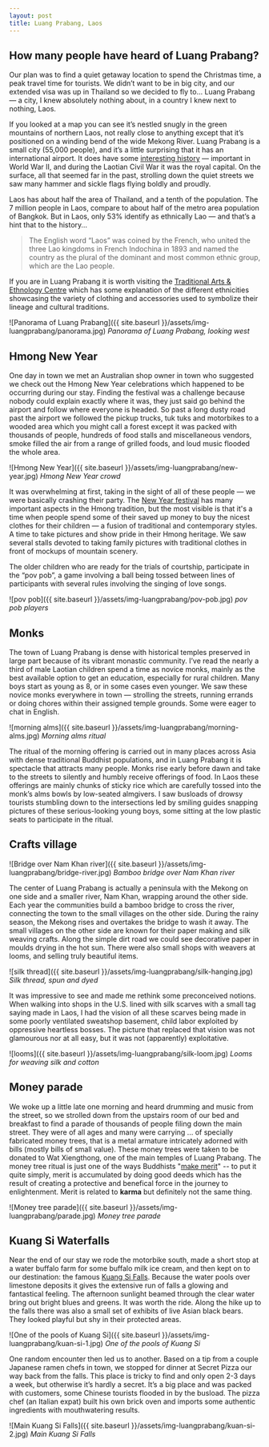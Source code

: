 ```yaml
---
layout: post
title: Luang Prabang, Laos
---
```




## How many people have heard of Luang Prabang?
Our plan was to find a quiet getaway location to spend the Christmas time, a peak travel time for tourists. We didn’t want to be in big city, and our extended visa was up in Thailand so we decided to fly to... Luang Prabang — a city, I knew absolutely nothing about, in a country I knew next to nothing, Laos.

If you looked at a map you can see it’s nestled snugly in the green mountains of northern Laos, not really close to anything except that it’s positioned on a winding bend of the wide Mekong River. Luang Prabang is a small city (55,000 people), and it’s a little surprising that it has an international airport. It does have some [interesting history](https://www.wikiwand.com/en/Luang_Prabang) — important in World War II, and during the Laotian Civil War it was the royal capital. On the surface, all that seemed far in the past, strolling down the quiet streets we saw many hammer and sickle flags flying boldly and proudly.

Laos has about half the area of Thailand, and a tenth of the population.  The 7 million people in Laos, compare to about half of the metro area population of Bangkok. But in Laos, only 53% identify as ethnically Lao — and that’s a hint that to the history…
> The English word “Laos” was coined by the French, who united the three Lao kingdoms in French Indochina in 1893 and named the country as the plural of the dominant and most common ethnic group, which are the Lao people.

If you are in Luang Prabang it is worth visiting the [Traditional Arts & Ethnology Centre](http://www.taeclaos.org/) which has some explanation of the different ethnicities showcasing the variety of clothing and accessories used to symbolize their lineage and cultural traditions.

![Panorama of Luang Prabang]({{ site.baseurl }}/assets/img-luangprabang/panorama.jpg)
*Panorama of Luang Prabang, looking west*

## Hmong New Year
One day in town we met an Australian shop owner in town who suggested we check out the Hmong New Year celebrations which happened to be occurring during our stay. Finding the festival was a challenge because nobody could explain exactly where it was, they just said go behind the airport and follow where everyone is headed. So past a long dusty road past the airport we followed the pickup trucks, tuk tuks and motorbikes to a wooded area which you might call a forest except it was packed with thousands of people, hundreds of food stalls and miscellaneous vendors, smoke filled the air from a range of grilled foods, and loud music flooded the whole area.

![Hmong New Year]({{ site.baseurl }}/assets/img-luangprabang/new-year.jpg)
*Hmong New Year crowd*

It was overwhelming at first, taking in the sight of all of these people — we were basically crashing their party. The [New Year festival](https://www.wikiwand.com/en/Hmong_customs_and_culture#/Hmong_festivals) has many important aspects in the Hmong tradition, but the most visible is that it's a time when people spend some of their saved up money to buy the nicest clothes for their children — a fusion of traditional and contemporary styles. A time to take pictures and show pride in their Hmong heritage. We saw several stalls devoted to taking family pictures with traditional clothes in front of mockups of mountain scenery.

The older children who are ready for the trials of courtship, participate in the “pov pob”, a game involving a ball being tossed between lines of participants with several rules involving the singing of love songs.

![pov pob]({{ site.baseurl }}/assets/img-luangprabang/pov-pob.jpg)
*pov pob players*

## Monks
The town of Luang Prabang is dense with historical temples preserved in large part because of its vibrant monastic community. I’ve read the nearly a third of male Laotian children spend a time as novice monks, mainly as the best available option to get an education, especially for rural children. Many boys start as young as 8, or in some cases even younger. We saw these novice monks everywhere in town — strolling the streets, running errands or doing chores within their assigned temple grounds. Some were eager to chat in English.

![morning alms]({{ site.baseurl }}/assets/img-luangprabang/morning-alms.jpg)
*Morning alms ritual*

The ritual of the morning offering is carried out in many places across Asia with dense traditional Buddhist populations, and in Luang Prabang it is spectacle that attracts many people. Monks rise early before dawn and take to the streets to silently and humbly receive offerings of food. In Laos these offerings are mainly chunks of sticky rice which are carefully tossed into the monk’s alms bowls by low-seated almgivers. I saw busloads of drowsy tourists stumbling down to the intersections led by smiling guides snapping pictures of these serious-looking young boys, some sitting at the low plastic seats to participate in the ritual.

## Crafts village

![Bridge over Nam Khan river]({{ site.baseurl }}/assets/img-luangprabang/bridge-river.jpg)
*Bamboo bridge over Nam Khan river*

The center of Luang Prabang is actually a peninsula with the Mekong on one side and a smaller river, Nam Khan, wrapping around the other side. Each year the communities build a bamboo bridge to cross the river, connecting the town to the small villages on the other side. During the rainy season, the Mekong rises and overtakes the bridge to wash it away. The small villages on the other side are known for their paper making and silk weaving crafts. Along the simple dirt road we could see decorative paper in moulds drying in the hot sun. There were also small shops with weavers at looms, and selling truly beautiful items.

![silk thread]({{ site.baseurl }}/assets/img-luangprabang/silk-hanging.jpg)
*Silk thread, spun and dyed*

It was impressive to see and made me rethink some preconceived notions. When walking into shops in the U.S. lined with silk scarves with a small tag saying made in Laos, I had the vision of all these scarves being made in some poorly ventilated sweatshop basement, child labor exploited by oppressive heartless bosses. The picture that replaced that vision was not glamourous nor at all easy, but it was not (apparently) exploitative.

![looms]({{ site.baseurl }}/assets/img-luangprabang/silk-loom.jpg)
*Looms for weaving silk and cotton*


## Money parade
We woke up a little late one morning and heard drumming and music from the street, so we strolled down from the upstairs room of our bed and breakfast to find a parade of thousands of people filing down the main street. They were of all ages and many were carrying ... of specially fabricated money trees, that is a metal armature intricately adorned with bills (mostly bills of small value). These money trees were taken to be donated to Wat Xiengthong, one of the main temples of Luang Prabang. The money tree ritual is just one of the ways Buddhists "[make merit](https://www.wikiwand.com/en/Merit_(Buddhism))" -- to put it quite simply, merit is accumulated by doing good deeds which has the result of creating a protective and benefical force in the journey to enlightenment. Merit is related to **karma** but definitely not the same thing.

![Money tree parade]({{ site.baseurl }}/assets/img-luangprabang/parade.jpg)
*Money tree parade*

## Kuang Si Waterfalls
Near the end of our stay we rode the motorbike south, made a short stop at a water buffalo farm for some buffalo milk ice cream, and then kept on to our destination: the famous [Kuang Si Falls](https://www.wikiwand.com/en/Kuang_Si_Falls). Because the water pools over limestone deposits it gives the extensive run of falls a glowing and fantastical feeling. The afternoon sunlight beamed through the clear water bring out bright blues and greens. It was worth the ride. Along the hike up to the falls there was also a small set of exhibits of live Asian black bears. They looked playful but shy in their protected areas.

![One of the pools of Kuang Si]({{ site.baseurl }}/assets/img-luangprabang/kuan-si-1.jpg)
*One of the pools of Kuang Si*

One random encounter then led us to another. Based on a tip from a couple Japanese ramen chefs in town, we stopped for dinner at Secret Pizza our way back from the falls. This place is tricky to find and only open 2-3 days a week, but otherwise it’s hardly a secret. It’s a big place and was packed with customers, some Chinese tourists flooded in by the busload. The pizza chef (an Italian expat) built his own brick oven and imports some authentic ingredients with mouthwatering results.

![Main Kuang Si Falls]({{ site.baseurl }}/assets/img-luangprabang/kuan-si-2.jpg)
*Main Kuang Si Falls*
